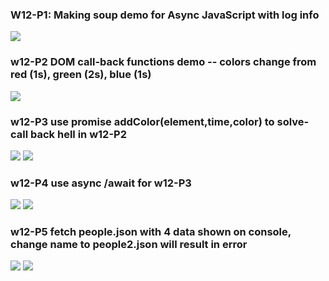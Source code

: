 ### W12-P1: Making soup demo for Async JavaScript with log info

![](https://i.imgur.com/B9VSmbV.jpg)

### w12-P2 DOM call-back functions demo -- colors change from red (1s), green (2s), blue (1s)

![](https://i.imgur.com/tLpy74n.jpg)

### w12-P3 use promise addColor(element,time,color) to solve-call back hell in w12-P2

![](https://i.imgur.com/B9fpnYC.jpg)
![](https://i.imgur.com/B9fpnYC.jpg)

### w12-P4 use async /await for w12-P3

![](https://i.imgur.com/Z5IxCx2.jpg)
![](https://i.imgur.com/nvL4BkW.jpg)

### w12-P5 fetch people.json with 4 data shown on console, change name to people2.json will result in error

![](https://i.imgur.com/XPf0WxY.jpg)
![](https://i.imgur.com/dVYNVQn.jpg)
